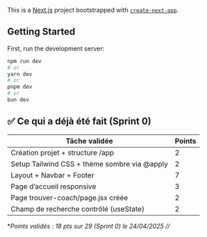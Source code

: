 This is a [Next.js](https://nextjs.org) project bootstrapped with [`create-next-app`](https://github.com/vercel/next.js/tree/canary/packages/create-next-app).

## Getting Started

First, run the development server:

```bash
npm run dev
# or
yarn dev
# or
pnpm dev
# or
bun dev
```

## ✅ Ce qui a déjà été fait (Sprint 0)

| Tâche validée                                | Points |
| -------------------------------------------- | ------ |
| Création projet + structure /app             | 2      |
| Setup Tailwind CSS + thème sombre via @apply | 2      |
| Layout + Navbar + Footer                     | 7      |
| Page d’accueil responsive                    | 3      |
| Page trouver-coach/page.jsx créée            | 2      |
| Champ de recherche contrôlé (useState)       | 2      |

\*_Points validés : 18 pts sur 29 (Sprint 0) le 24/04/2025 //_
